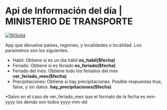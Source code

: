 # Api de Información del día | MINISTERIO DE TRANSPORTE

[![N|Solid](http://www.transporte.gob.ar/_img/logo_is_mediano_blanco.png)](http://desa.transporte.gob.ar)

App que devuelve paises, regiones, y localidades o localidad. Los parametros son los siguientes.

  - Habil: Obtiene si es un día hábil **es_habil($fecha)**
  - Feriado: Obtiene si es feriado **es_feriado($fecha)**
  - Feriado del mes: Obtiene todo los feriados del mes **ver_feriado_mes($fecha)**
  - Precipitaciones: Obtiene si hay precipitaciones. Posible respuestas true, false, y sin datos. **hay_precipitaciones($fecha)**

 *Salvo en el caso de ver_feriado_mes que el formato de la fecha es mm-yyyy los demás son todos yyyy-mm-dd
